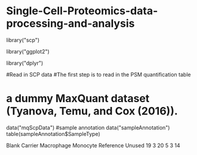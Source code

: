 # Single-Cell-Proteomics-data-processing-and-analysis

library("scp")

library("ggplot2")

library("dplyr")

#Read in SCP data
#The first step is to read in the PSM quantification table  
# a dummy MaxQuant dataset (Tyanova, Temu, and Cox (2016)).
data("mqScpData")
#sample annotation
data("sampleAnnotation")
table(sampleAnnotation$SampleType)

Blank    Carrier Macrophage   Monocyte  Reference     Unused 
        19          3         20          5          3         14 
